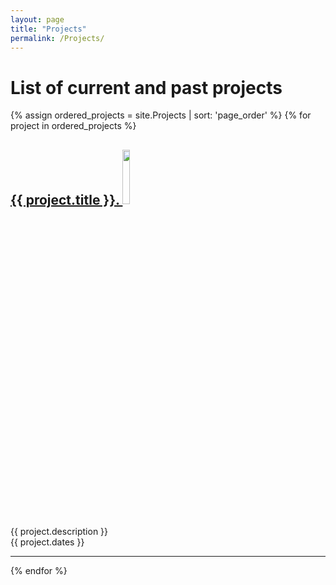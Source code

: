 ```yaml
---
layout: page
title: "Projects"
permalink: /Projects/
---
```


# List of current and past projects
{% assign ordered_projects = site.Projects | sort: 'page_order' %}
{% for project in ordered_projects %}
<h2><a href="{{project.url}}"> {{ project.title }}. </a> <img src="{{project.icon_img}}" style="width:15%; height:auto" class="icon_img"></h2>
{{ project.description }}
<br>
{{ project.dates }}
<hr>
{% endfor %}
